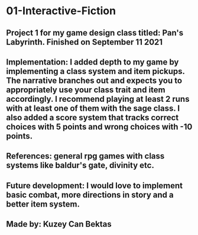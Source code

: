 # 01-Interactive-Fiction
## Project 1 for my game design class titled: Pan's Labyrinth. Finished on September 11 2021

## Implementation: I added depth to my game by implementing a class system and item pickups. The narrative branches out and expects you to appropriately use your class trait and item accordingly. I recommend playing at least 2 runs with at least one of them with the sage class. I also added a score system that tracks correct choices with 5 points and wrong choices with -10 points. 
## References: general rpg games with class systems like baldur's gate, divinity etc.
## Future development: I would love to implement basic combat, more directions in story and a better item system.
## Made by: Kuzey Can Bektas
